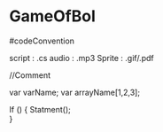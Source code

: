 # GameOfBol

#codeConvention

script : .cs
audio : .mp3
Sprite : .gif/.pdf


//Comment

var varName;
var arrayName[1,2,3];

If ()
{
  Statment();  
}

